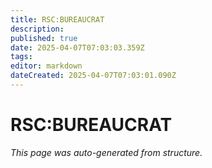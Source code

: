 ```yaml
---
title: RSC:BUREAUCRAT
description: 
published: true
date: 2025-04-07T07:03:03.359Z
tags: 
editor: markdown
dateCreated: 2025-04-07T07:03:01.090Z
---
```


# RSC:BUREAUCRAT

*This page was auto-generated from structure.*